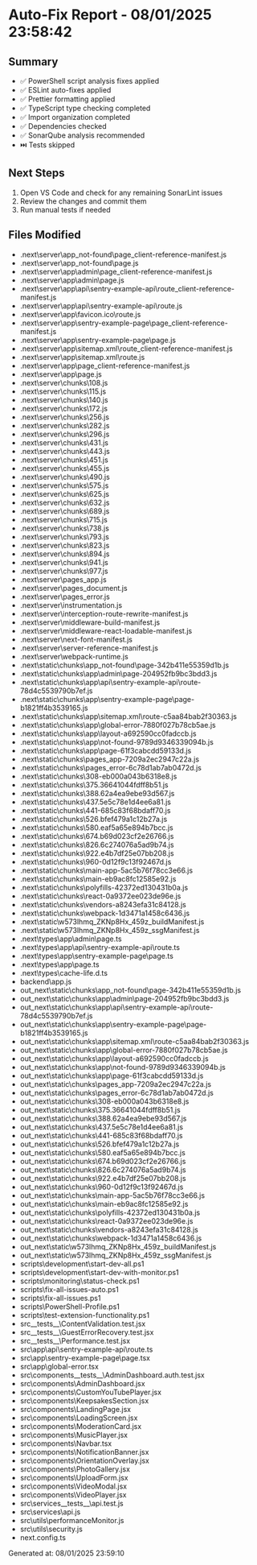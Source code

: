 # Auto-Fix Report - 08/01/2025 23:58:42

## Summary

- ✅ PowerShell script analysis fixes applied
- ✅ ESLint auto-fixes applied
- ✅ Prettier formatting applied
- ✅ TypeScript type checking completed
- ✅ Import organization completed
- ✅ Dependencies checked
- ✅ SonarQube analysis recommended
- ⏭️ Tests skipped

## Next Steps

1. Open VS Code and check for any remaining SonarLint issues
2. Review the changes and commit them
3. Run manual tests if needed

## Files Modified

- .next\server\app_not-found\page_client-reference-manifest.js
- .next\server\app_not-found\page.js
- .next\server\app\admin\page_client-reference-manifest.js
- .next\server\app\admin\page.js
- .next\server\app\api\sentry-example-api\route_client-reference-manifest.js
- .next\server\app\api\sentry-example-api\route.js
- .next\server\app\favicon.ico\route.js
- .next\server\app\sentry-example-page\page_client-reference-manifest.js
- .next\server\app\sentry-example-page\page.js
- .next\server\app\sitemap.xml\route_client-reference-manifest.js
- .next\server\app\sitemap.xml\route.js
- .next\server\app\page_client-reference-manifest.js
- .next\server\app\page.js
- .next\server\chunks\108.js
- .next\server\chunks\115.js
- .next\server\chunks\140.js
- .next\server\chunks\172.js
- .next\server\chunks\256.js
- .next\server\chunks\282.js
- .next\server\chunks\296.js
- .next\server\chunks\431.js
- .next\server\chunks\443.js
- .next\server\chunks\451.js
- .next\server\chunks\455.js
- .next\server\chunks\490.js
- .next\server\chunks\575.js
- .next\server\chunks\625.js
- .next\server\chunks\632.js
- .next\server\chunks\689.js
- .next\server\chunks\715.js
- .next\server\chunks\738.js
- .next\server\chunks\793.js
- .next\server\chunks\823.js
- .next\server\chunks\894.js
- .next\server\chunks\941.js
- .next\server\chunks\977.js
- .next\server\pages_app.js
- .next\server\pages_document.js
- .next\server\pages_error.js
- .next\server\instrumentation.js
- .next\server\interception-route-rewrite-manifest.js
- .next\server\middleware-build-manifest.js
- .next\server\middleware-react-loadable-manifest.js
- .next\server\next-font-manifest.js
- .next\server\server-reference-manifest.js
- .next\server\webpack-runtime.js
- .next\static\chunks\app_not-found\page-342b411e55359d1b.js
- .next\static\chunks\app\admin\page-204952fb9bc3bdd3.js
- .next\static\chunks\app\api\sentry-example-api\route-78d4c5539790b7ef.js
- .next\static\chunks\app\sentry-example-page\page-b1821ff4b3539165.js
- .next\static\chunks\app\sitemap.xml\route-c5aa84bab2f30363.js
- .next\static\chunks\app\global-error-7880f027b78cb5ae.js
- .next\static\chunks\app\layout-a692590cc0fadccb.js
- .next\static\chunks\app\not-found-9789d9346339094b.js
- .next\static\chunks\app\page-61f3cabcdd59133d.js
- .next\static\chunks\pages_app-7209a2ec2947c22a.js
- .next\static\chunks\pages_error-6c78d1ab7ab0472d.js
- .next\static\chunks\308-eb000a043b6318e8.js
- .next\static\chunks\375.36641044fdff8b51.js
- .next\static\chunks\388.62a4ea9ebe93d567.js
- .next\static\chunks\437.5e5c78e1d4ee6a81.js
- .next\static\chunks\441-685c83f68bdaff70.js
- .next\static\chunks\526.bfef479a1c12b27a.js
- .next\static\chunks\580.eaf5a65e894b7bcc.js
- .next\static\chunks\674.b69d023cf2e26766.js
- .next\static\chunks\826.6c274076a5ad9b74.js
- .next\static\chunks\922.e4b7df25e07bb208.js
- .next\static\chunks\960-0d12f9c13f92467d.js
- .next\static\chunks\main-app-5ac5b76f78cc3e66.js
- .next\static\chunks\main-eb9ac8fc12585e92.js
- .next\static\chunks\polyfills-42372ed130431b0a.js
- .next\static\chunks\react-0a9372ee023de96e.js
- .next\static\chunks\vendors-a8243efa31c84128.js
- .next\static\chunks\webpack-1d3471a1458c6436.js
- .next\static\w573lhmq_ZKNp8Hx_459z_buildManifest.js
- .next\static\w573lhmq_ZKNp8Hx_459z_ssgManifest.js
- .next\types\app\admin\page.ts
- .next\types\app\api\sentry-example-api\route.ts
- .next\types\app\sentry-example-page\page.ts
- .next\types\app\page.ts
- .next\types\cache-life.d.ts
- backend\app.js
- out_next\static\chunks\app_not-found\page-342b411e55359d1b.js
- out_next\static\chunks\app\admin\page-204952fb9bc3bdd3.js
- out_next\static\chunks\app\api\sentry-example-api\route-78d4c5539790b7ef.js
- out_next\static\chunks\app\sentry-example-page\page-b1821ff4b3539165.js
- out_next\static\chunks\app\sitemap.xml\route-c5aa84bab2f30363.js
- out_next\static\chunks\app\global-error-7880f027b78cb5ae.js
- out_next\static\chunks\app\layout-a692590cc0fadccb.js
- out_next\static\chunks\app\not-found-9789d9346339094b.js
- out_next\static\chunks\app\page-61f3cabcdd59133d.js
- out_next\static\chunks\pages_app-7209a2ec2947c22a.js
- out_next\static\chunks\pages_error-6c78d1ab7ab0472d.js
- out_next\static\chunks\308-eb000a043b6318e8.js
- out_next\static\chunks\375.36641044fdff8b51.js
- out_next\static\chunks\388.62a4ea9ebe93d567.js
- out_next\static\chunks\437.5e5c78e1d4ee6a81.js
- out_next\static\chunks\441-685c83f68bdaff70.js
- out_next\static\chunks\526.bfef479a1c12b27a.js
- out_next\static\chunks\580.eaf5a65e894b7bcc.js
- out_next\static\chunks\674.b69d023cf2e26766.js
- out_next\static\chunks\826.6c274076a5ad9b74.js
- out_next\static\chunks\922.e4b7df25e07bb208.js
- out_next\static\chunks\960-0d12f9c13f92467d.js
- out_next\static\chunks\main-app-5ac5b76f78cc3e66.js
- out_next\static\chunks\main-eb9ac8fc12585e92.js
- out_next\static\chunks\polyfills-42372ed130431b0a.js
- out_next\static\chunks\react-0a9372ee023de96e.js
- out_next\static\chunks\vendors-a8243efa31c84128.js
- out_next\static\chunks\webpack-1d3471a1458c6436.js
- out_next\static\w573lhmq_ZKNp8Hx_459z_buildManifest.js
- out_next\static\w573lhmq_ZKNp8Hx_459z_ssgManifest.js
- scripts\development\start-dev-all.ps1
- scripts\development\start-dev-with-monitor.ps1
- scripts\monitoring\status-check.ps1
- scripts\fix-all-issues-auto.ps1
- scripts\fix-all-issues.ps1
- scripts\PowerShell-Profile.ps1
- scripts\test-extension-functionality.ps1
- src\_\_tests\_\_\ContentValidation.test.jsx
- src\_\_tests\_\_\GuestErrorRecovery.test.jsx
- src\_\_tests\_\_\Performance.test.jsx
- src\app\api\sentry-example-api\route.ts
- src\app\sentry-example-page\page.tsx
- src\app\global-error.tsx
- src\components\_\_tests\_\_\AdminDashboard.auth.test.jsx
- src\components\AdminDashboard.jsx
- src\components\CustomYouTubePlayer.jsx
- src\components\KeepsakesSection.jsx
- src\components\LandingPage.jsx
- src\components\LoadingScreen.jsx
- src\components\ModerationCard.jsx
- src\components\MusicPlayer.jsx
- src\components\Navbar.tsx
- src\components\NotificationBanner.jsx
- src\components\OrientationOverlay.jsx
- src\components\PhotoGallery.jsx
- src\components\UploadForm.jsx
- src\components\VideoModal.jsx
- src\components\VideoPlayer.jsx
- src\services\_\_tests\_\_\api.test.js
- src\services\api.js
- src\utils\performanceMonitor.js
- src\utils\security.js
- next.config.ts

Generated at: 08/01/2025 23:59:10

